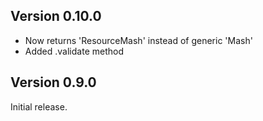 ## Version 0.10.0

* Now returns 'ResourceMash' instead of generic 'Mash'
* Added .validate method

## Version 0.9.0

Initial release.
